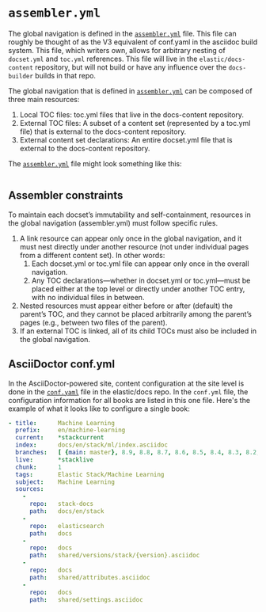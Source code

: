 # `assembler.yml`

The global navigation is defined in the [`assembler.yml`](https://github.com/elastic/docs-builder/blob/main/config/assembler.yml) file. This file can roughly be thought of as the V3 equivalent of conf.yaml in the asciidoc build system. This file, which writers own, allows for arbitrary nesting of `docset.yml` and `toc.yml` references. This file will live in the `elastic/docs-content` repository, but will not build or have any influence over the `docs-builder` builds in that repo.

The global navigation that is defined in [`assembler.yml`](https://github.com/elastic/docs-builder/blob/main/config/assembler.yml) can be composed of three main resources:
1. Local TOC files: toc.yml files that live in the docs-content repository.
2. External TOC files: A subset of a content set (represented by a toc.yml file) that is external to the docs-content repository.
3. External content set declarations: An entire docset.yml file that is external to the docs-content repository.

The [`assembler.yml`](https://github.com/elastic/docs-builder/blob/main/config/assembler.yml) file might look something like this:

```yaml

```

## Assembler constraints

To maintain each docset’s immutability and self-containment, resources in the global navigation (assembler.yml) must follow specific rules.
1. A link resource can appear only once in the global navigation, and it must nest directly under another resource (not under individual pages from a different content set). In other words:
    1. Each docset.yml or toc.yml file can appear only once in the overall navigation.
    1. Any TOC declarations—whether in docset.yml or toc.yml—must be placed either at the top level or directly under another TOC entry, with no individual files in between.
1. Nested resources must appear either before or after (default) the parent’s TOC, and they cannot be placed arbitrarily among the parent’s pages (e.g., between two files of the parent).
1. If an external TOC is linked, all of its child TOCs must also be included in the global navigation.

## AsciiDoctor conf.yml

In the AsciiDoctor-powered site, content configuration at the site level is done in the [`conf.yaml`](https://github.com/elastic/docs/blob/master/conf.yaml) file in the elastic/docs repo. In the `conf.yml` file, the configuration information for all books are listed in this one file. Here's the example of what it looks like to configure a single book:

```yaml
- title:      Machine Learning
  prefix:     en/machine-learning
  current:    *stackcurrent
  index:      docs/en/stack/ml/index.asciidoc
  branches:   [ {main: master}, 8.9, 8.8, 8.7, 8.6, 8.5, 8.4, 8.3, 8.2, 8.1, 8.0, 7.17, 7.16, 7.15, 7.14, 7.13, 7.12, 7.11, 7.10, 7.9, 7.8, 7.7, 7.6, 7.5, 7.4, 7.3, 7.2, 7.1, 7.0, 6.8, 6.7, 6.6, 6.5, 6.4, 6.3 ]
  live:       *stacklive
  chunk:      1
  tags:       Elastic Stack/Machine Learning
  subject:    Machine Learning
  sources:
    -
      repo:   stack-docs
      path:   docs/en/stack
    -
      repo:   elasticsearch
      path:   docs
    -
      repo:   docs
      path:   shared/versions/stack/{version}.asciidoc
    -
      repo:   docs
      path:   shared/attributes.asciidoc
    -
      repo:   docs
      path:   shared/settings.asciidoc
```
